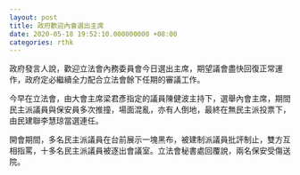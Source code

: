 ```yaml
---
layout: post
title: 政府歡迎內會選出主席
date: 2020-05-18 19:52:10.000000000 +08:00
categories: rthk
---
```


政府發言人說，歡迎立法會內務委員會今日選出主席，期望議會盡快回復正常運作，政府定必繼續全力配合立法會餘下任期的審議工作。

今早在立法會，由大會主席梁君彥指定的議員陳健波主持下，選舉內會主席，期間民主派議員與保安員多次推撞，場面混亂，亦有人倒地，最終在無民主派投票下，由民建聯李慧琼當選連任。

開會期間，多名民主派議員在台前展示一塊黑布，被建制派議員批評制止，雙方互相指罵，十多名民主派議員被逐出會議室。立法會秘書處回覆說，兩名保安受傷送院。
